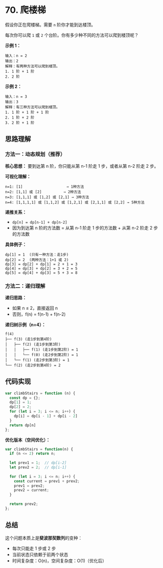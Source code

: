 # 70. 爬楼梯

假设你正在爬楼梯。需要 `n` 阶你才能到达楼顶。

每次你可以爬 `1` 或 `2` 个台阶。你有多少种不同的方法可以爬到楼顶呢？

**示例 1：**

```
输入：n = 2
输出：2
解释：有两种方法可以爬到楼顶。
1. 1 阶 + 1 阶
2. 2 阶
```

**示例 2：**

```
输入：n = 3
输出：3
解释：有三种方法可以爬到楼顶。
1. 1 阶 + 1 阶 + 1 阶
2. 1 阶 + 2 阶
3. 2 阶 + 1 阶
```

## 思路理解

### 方法一：动态规划（推荐）

**核心思想：** 要到达第 n 阶，你只能从第 n-1 阶走 1 步，或者从第 n-2 阶走 2 步。

**可视化理解：**

```
n=1: [1]                    → 1种方法
n=2: [1,1] 或 [2]          → 2种方法  
n=3: [1,1,1] 或 [1,2] 或 [2,1] → 3种方法
n=4: [1,1,1,1] 或 [1,1,2] 或 [1,2,1] 或 [2,1,1] 或 [2,2] → 5种方法
```

**递推关系：**
- `dp[n] = dp[n-1] + dp[n-2]`
- 因为到达第 n 阶的方法数 = 从第 n-1 阶走 1 步的方法数 + 从第 n-2 阶走 2 步的方法数

**具体例子：**
```
dp[1] = 1  (只有一种方法：走1步)
dp[2] = 2  (两种方法：1+1 或 2)
dp[3] = dp[2] + dp[1] = 2 + 1 = 3
dp[4] = dp[3] + dp[2] = 3 + 2 = 5
dp[5] = dp[4] + dp[3] = 5 + 3 = 8
```

### 方法二：递归理解

**递归思路：**
- 如果 n ≤ 2，直接返回 n
- 否则，f(n) = f(n-1) + f(n-2)

**递归树示例（n=4）：**
```
f(4)
├── f(3) (走1步到第4阶)
│   ├── f(2) (走1步到第3阶)
│   │   ├── f(1) (走1步到第2阶) = 1
│   │   └── f(0) (走2步到第2阶) = 1
│   └── f(1) (走2步到第3阶) = 1
└── f(2) (走2步到第4阶) = 2
```

## 代码实现

```javascript
var climbStairs = function (n) {
  const dp = {};
  dp[1] = 1;
  dp[2] = 2;
  for (let i = 3; i <= n; i++) {
    dp[i] = dp[i - 1] + dp[i - 2]
  }
  return dp[n]
};
```

**优化版本（空间优化）：**
```javascript
var climbStairs = function(n) {
  if (n <= 2) return n;
  
  let prev1 = 1;  // dp[i-2]
  let prev2 = 2;  // dp[i-1]
  
  for (let i = 3; i <= n; i++) {
    const current = prev1 + prev2;
    prev1 = prev2;
    prev2 = current;
  }
  
  return prev2;
};
```

## 总结

这个问题本质上是**斐波那契数列**的变种：
- 每次只能走 1 步或 2 步
- 当前状态只依赖于前两个状态
- 时间复杂度：O(n)，空间复杂度：O(1)（优化后）

